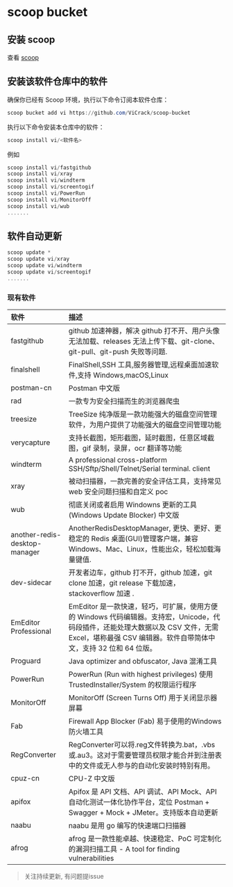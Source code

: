 # scoop bucket

## 安装 scoop

查看 [scoop](https://github.com/ScoopInstaller/Scoop)

## 安装该软件仓库中的软件

确保你已经有 Scoop 环境，执行以下命令订阅本软件仓库：

```powershell
scoop bucket add vi https://github.com/ViCrack/scoop-bucket
```

执行以下命令安装本仓库中的软件：

```powershell
scoop install vi/<软件名>
```

例如

```powershell
scoop install vi/fastgithub
scoop install vi/xray
scoop install vi/windterm
scoop install vi/screentogif
scoop install vi/PowerRun
scoop install vi/MonitorOff
scoop install vi/wub
.......
```

## 软件自动更新

```powershell
scoop update *
scoop update vi/xray
scoop update vi/windterm
scoop update vi/screentogif
.......
```

### 现有软件

| 软件                          | 描述                                                                                                                                                                                                  |
| :---------------------------- | :---------------------------------------------------------------------------------------------------------------------------------------------------------------------------------------------------- |
| fastgithub                    | github 加速神器，解决 github 打不开、用户头像无法加载、releases 无法上传下载、git-clone、git-pull、git-push 失败等问题.                                                                               |
| finalshell                    | FinalShell,SSH 工具,服务器管理,远程桌面加速软件,支持 Windows,macOS,Linux                                                                                                                                |
| postman-cn                    | Postman 中文版                                                                                                                                                                                        |
| rad                           | 一款专为安全扫描而生的浏览器爬虫                                                                                                                                                                      |
| treesize                      | TreeSize 纯净版是一款功能强大的磁盘空间管理软件，为用户提供了功能强大的磁盘空间管理功能                                                                                                               |
| verycapture                   | 支持长截图，矩形截图，延时截图，任意区域截图，gif 录制，录屏，ocr 翻译等功能                                                                                                                          |
| windterm                      |  A professional cross-platform SSH/Sftp/Shell/Telnet/Serial terminal. client                                                                                                                                                                   |
| xray                          | 被动扫描器，一款完善的安全评估工具，支持常见 web 安全问题扫描和自定义 poc                                                                                                                             |
| wub                           | 彻底关闭或者启用 Windowns 更新的工具(Windows Update Blocker) 中文版                                                                                                                                   |
| another-redis-desktop-manager | AnotherRedisDesktopManager, 更快、更好、更稳定的 Redis 桌面(GUI)管理客户端，兼容 Windows、Mac、Linux，性能出众，轻松加载海量键值.                                                                     |
| dev-sidecar                   | 开发者边车，github 打不开，github 加速，git clone 加速，git release 下载加速，stackoverflow 加速 .                                                                                                    |
| EmEditor Professional         | EmEditor 是一款快速，轻巧，可扩展，使用方便的 Windows 代码编辑器。支持宏，Unicode，代码段插件，还能处理大数据以及 CSV 文件，无需 Excel，堪称最强 CSV 编辑器。软件自带简体中文，支持 32 位和 64 位版。 |
| Proguard                      | Java optimizer and obfuscator, Java 混淆工具                                                                                                                                                          |
| PowerRun                      | PowerRun (Run with highest privileges) 使用 TrustedInstaller/System 的权限运行程序                                                                                                                    |
| MonitorOff                      | MonitorOff (Screen Turns Off) 用于关闭显示器屏幕 |
| Fab                      | Firewall App Blocker (Fab) 易于使用的Windows防火墙工具  |
| RegConverter                      | RegConverter可以将.reg文件转换为.bat，.vbs或.au3。这对于需要管理员权限才能合并到注册表中的文件或无人参与的自动化安装时特别有用。  |
| cpuz-cn                      |  CPU-Z 中文版 |
| apifox                      |  Apifox 是 API 文档、API 调试、API Mock、API 自动化测试一体化协作平台，定位 Postman + Swagger + Mock + JMeter。支持版本自动更新 |
| naabu                      |  naabu 是用 go 编写的快速端口扫描器 |
| afrog                      |  afrog 是一款性能卓越、快速稳定、PoC 可定制化的漏洞扫描工具 - A tool for finding vulnerabilities |


> 关注持续更新, 有问题提issue

